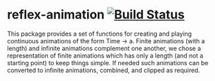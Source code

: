 reflex-animation [![Build Status](https://secure.travis-ci.org/Saulzar/reflex-animation.png?branch=master)](http://travis-ci.org/Saulzar/reflex-animation)
====================


This package provides a set of functions for creating and playing continuous animations of the form Time -> a.
Finite animations (with a length) and infinite animations complement one another, we chose a representation of 
finite animations which has only a length (and not a starting point) to keep things simple. If needed such animations
can be converted to infinite animations, combined, and clipped as required.